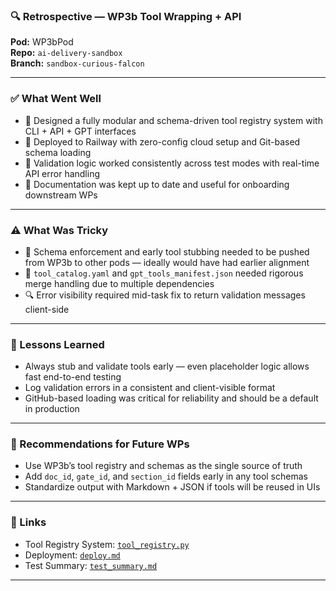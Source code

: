 ### 🔍 Retrospective — WP3b Tool Wrapping + API

**Pod:** WP3bPod  
**Repo:** `ai-delivery-sandbox`  
**Branch:** `sandbox-curious-falcon`

---

### ✅ What Went Well
- 🧩 Designed a fully modular and schema-driven tool registry system with CLI + API + GPT interfaces
- 🚀 Deployed to Railway with zero-config cloud setup and Git-based schema loading
- 🧪 Validation logic worked consistently across test modes with real-time API error handling
- 📓 Documentation was kept up to date and useful for onboarding downstream WPs

---

### ⚠️ What Was Tricky
- 🚧 Schema enforcement and early tool stubbing needed to be pushed from WP3b to other pods — ideally would have had earlier alignment
- 🔁 `tool_catalog.yaml` and `gpt_tools_manifest.json` needed rigorous merge handling due to multiple dependencies
- 🔍 Error visibility required mid-task fix to return validation messages client-side

---

### 🧠 Lessons Learned
- Always stub and validate tools early — even placeholder logic allows fast end-to-end testing
- Log validation errors in a consistent and client-visible format
- GitHub-based loading was critical for reliability and should be a default in production

---

### 📌 Recommendations for Future WPs
- Use WP3b’s tool registry and schemas as the single source of truth
- Add `doc_id`, `gate_id`, and `section_id` fields early in any tool schemas
- Standardize output with Markdown + JSON if tools will be reused in UIs

---

### 🧾 Links
- Tool Registry System: [`tool_registry.py`](https://github.com/stewmckendry/ai-delivery-sandbox/blob/sandbox-curious-falcon/app/tools/tool_registry.py)
- Deployment: [`deploy.md`](https://github.com/stewmckendry/ai-delivery-sandbox/blob/sandbox-curious-falcon/project/deploy/wps/WP3b/deploy.md)
- Test Summary: [`test_summary.md`](https://github.com/stewmckendry/ai-delivery-sandbox/blob/sandbox-curious-falcon/project/test/wps/WP3b/test_summary.md)

---
